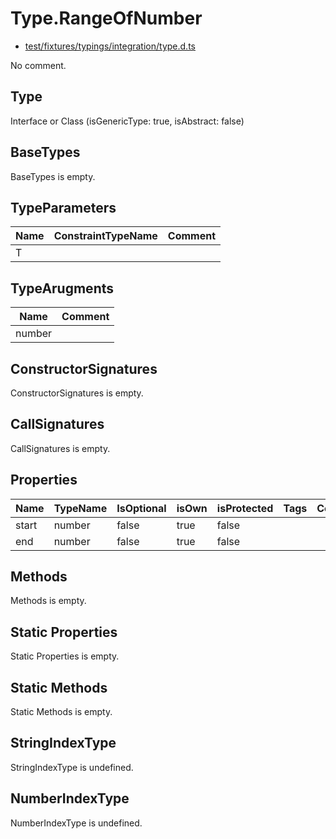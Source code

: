 # Type.RangeOfNumber

* [test/fixtures/typings/integration/type.d.ts](/test/fixtures/typings/integration/type.d.ts#L10)

No comment.

## Type

Interface or Class (isGenericType: true, isAbstract: false)

## BaseTypes

BaseTypes is empty.

## TypeParameters

Name|ConstraintTypeName|Comment
---|---|---
T||

## TypeArugments

Name|Comment
---|---
number|

## ConstructorSignatures

ConstructorSignatures is empty.

## CallSignatures

CallSignatures is empty.

## Properties

Name|TypeName|IsOptional|isOwn|isProtected|Tags|Comment
---|---|---|---|---|---|---
start|number|false|true|false||
end|number|false|true|false||

## Methods

Methods is empty.

## Static Properties

Static Properties is empty.

## Static Methods

Static Methods is empty.

## StringIndexType

StringIndexType is undefined.

## NumberIndexType

NumberIndexType is undefined.
